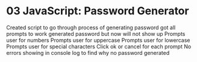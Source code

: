 # 03 JavaScript: Password Generator

Created script to go through process of generating password
got all prompts to work
generated password but now will not show up
Prompts user for numbers
Prompts user for uppercase
Prompts user for lowercase
Prompts user for special characters
Click ok or cancel for each prompt
No errors showing in console log to find why no password generated


